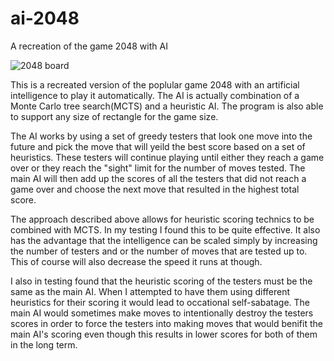 # ai-2048
A recreation of the game 2048 with AI

![2048 board](https://i.imgur.com/KprsooS.png)

This is a recreated version of the poplular game 2048 with an artificial intelligence to play it automatically. The AI is actually combination of a Monte Carlo tree search(MCTS) and a heuristic AI. The program is also able to support any size of rectangle for the game size.

The AI works by using a set of greedy testers that look one move into the future and pick the move that will yeild the best score based on a set of heuristics. These testers will continue playing until either they reach a game over or they reach the "sight" limit for the number of moves tested. The main AI will then add up the scores of all the testers that did not reach a game over and choose the next move that resulted in the highest total score.

The approach described above allows for heuristic scoring technics to be combined with MCTS. In my testing I found this to be quite effective. It also has the advantage that the intelligence can be scaled simply by increasing the number of testers and or the number of moves that are tested up to. This of course will also decrease the speed it runs at though.

I also in testing found that the heuristic scoring of the testers must be the same as the main AI. When I attempted to have them using different heuristics for their scoring it would lead to occational self-sabatage. The main AI would sometimes make moves to intentionally destroy the testers scores in order to force the testers into making moves that would benifit the main AI's scoring even though this results in lower scores for both of them in the long term.
